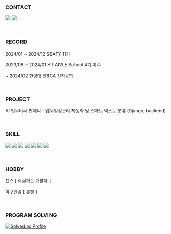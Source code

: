 ### CONTACT
<a href="mailto:﻿wsup97@gmail.com"><img src="https://img.shields.io/badge/wsup97@gmail.com-EA4335?style=flat-square&logo=Gmail&logoColor=white"/></a>
<a href="https://www.instagram.com/win_work97/"><img src="https://img.shields.io/badge/@win_work97-E4405F?style=flat-square&logo=Instagram&logoColor=white"/></a>

<br/>

### RECORD
<p>2024/01 ~ 2024/12 SSAFY 11기<p/>
<p>2023/08 ~ 2024/01 KT AIVLE School 4기 이수</p>
<p>~ 2024/02 한양대 ERICA 전자공학</p>

<br/>

### PROJECT
<p> AI 업무비서 협재씨 - 업무일정관리 자동화 및 스마트 텍스트 분류 (Django, backend) </p> 

<br/>

### SKILL
<img src="https://img.shields.io/badge/Spring-6DB33F?style=flat-square&logo=Spring&logoColor=white"/></a>
<img src="https://img.shields.io/badge/SpringBoot-6DB33F?style=flat-square&logo=springboot&logoColor=white"/></a>
<img src="https://img.shields.io/badge/Java-FFA500?style=flat-square&logo=Java&logoColor=white"/></a>
<img src="https://img.shields.io/badge/MySQL-4479A1?style=flat-square&logo=MySQL&logoColor=white"/></a>
<img src="https://img.shields.io/badge/C++-00599C?style=flat-square&logo=cplusplus&logoColor=white"/></a>
<img src="https://img.shields.io/badge/Solidity-363636?style=flat-square&logo=Solidity&logoColor=white"/></a>
<img src="https://img.shields.io/badge/Python-3776AB?style=flat-square&logo=Python&logoColor=white"/></a>

<br/>

### HOBBY
<p> 헬스 [ 쇠질하는 개발자 ] </p>
<p> 야구관람 [ 롯팬 ] </p>

<br/>

### PROGRAM SOLVING
[![Solved.ac Profile](http://mazassumnida.wtf/api/v2/generate_badge?boj=1143616)](https://solved.ac/1143616/)

<!--
**cocorini/cocorini** is a ✨ _special_ ✨ repository because its `README.md` (this file) appears on your GitHub profile.

Here are some ideas to get you started:

- 🔭 I’m currently working on ...
- 🌱 I’m currently learning ...
- 👯 I’m looking to collaborate on ...
- 🤔 I’m looking for help with ...
- 💬 Ask me about ...
- 📫 How to reach me: ...
- 😄 Pronouns: ...
- ⚡ Fun fact: ...
-->

